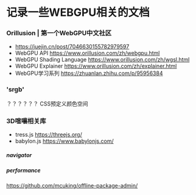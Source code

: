 # 记录一些WEBGPU相关的文档

### Orillusion | 第一个WebGPU中文社区
* https://juejin.cn/post/7046630155782979597
* WebGPU API   https://www.orillusion.com/zh/webgpu.html
* WebGPU Shading Language  https://www.orillusion.com/zh/wgsl.html
* WebGPU Explainer  https://www.orillusion.com/zh/explainer.html
* WebGPU学习系列    https://zhuanlan.zhihu.com/p/95956384


### 'srgb'
？？？？？？  CSS预定义颜色空间

### 3D喧嚷相关库
* tress.js   https://threejs.org/
* babylon.js  https://www.babylonjs.com/


##### navigator
##### performance



https://github.com/mcuking/offline-package-admin/

